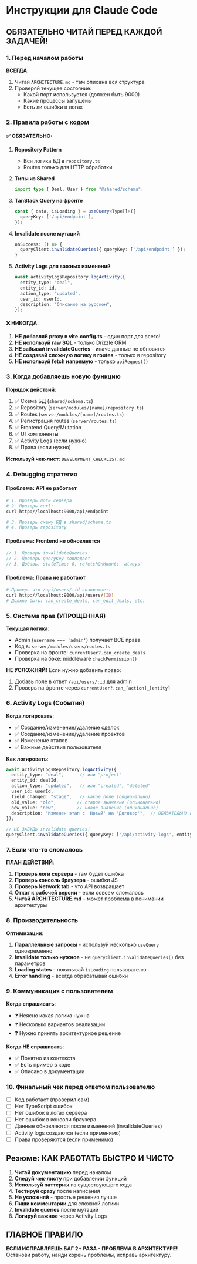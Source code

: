 # Инструкции для Claude Code

## ОБЯЗАТЕЛЬНО ЧИТАЙ ПЕРЕД КАЖДОЙ ЗАДАЧЕЙ!

### 1. Перед началом работы

**ВСЕГДА**:
1. Читай `ARCHITECTURE.md` - там описана вся структура
2. Проверяй текущее состояние:
   - Какой порт используется (должен быть 9000)
   - Какие процессы запущены
   - Есть ли ошибки в логах

### 2. Правила работы с кодом

#### ✅ ОБЯЗАТЕЛЬНО:

1. **Repository Pattern**
   - Вся логика БД в `repository.ts`
   - Routes только для HTTP обработки

2. **Типы из Shared**
   ```typescript
   import type { Deal, User } from "@shared/schema";
   ```

3. **TanStack Query на фронте**
   ```typescript
   const { data, isLoading } = useQuery<Type[]>({
     queryKey: ['/api/endpoint'],
   });
   ```

4. **Invalidate после мутаций**
   ```typescript
   onSuccess: () => {
     queryClient.invalidateQueries({ queryKey: ['/api/endpoint'] });
   }
   ```

5. **Activity Logs для важных изменений**
   ```typescript
   await activityLogsRepository.logActivity({
     entity_type: "deal",
     entity_id: id,
     action_type: "updated",
     user_id: userId,
     description: "Описание на русском",
   });
   ```

#### ❌ НИКОГДА:

1. **НЕ добавляй proxy в vite.config.ts** - один порт для всего!
2. **НЕ используй raw SQL** - только Drizzle ORM
3. **НЕ забывай invalidateQueries** - иначе данные не обновятся
4. **НЕ создавай сложную логику в routes** - только в repository
5. **НЕ используй fetch напрямую** - только `apiRequest()`

### 3. Когда добавляешь новую функцию

**Порядок действий**:

1. ✅ Схема БД (`shared/schema.ts`)
2. ✅ Repository (`server/modules/[name]/repository.ts`)
3. ✅ Routes (`server/modules/[name]/routes.ts`)
4. ✅ Регистрация routes (`server/routes.ts`)
5. ✅ Frontend Query/Mutation
6. ✅ UI компоненты
7. ✅ Activity Logs (если нужно)
8. ✅ Права (если нужно)

**Используй чек-лист**: `DEVELOPMENT_CHECKLIST.md`

### 4. Debugging стратегия

#### Проблема: API не работает
```bash
# 1. Проверь логи сервера
# 2. Проверь curl:
curl http://localhost:9000/api/endpoint

# 3. Проверь схему БД в shared/schema.ts
# 4. Проверь repository
```

#### Проблема: Frontend не обновляется
```typescript
// 1. Проверь invalidateQueries
// 2. Проверь queryKey совпадает
// 3. Добавь: staleTime: 0, refetchOnMount: 'always'
```

#### Проблема: Права не работают
```bash
# Проверь что /api/users/:id возвращает:
curl http://localhost:9000/api/users/[ID]
# Должно быть: can_create_deals, can_edit_deals, etc.
```

### 5. Система прав (УПРОЩЕННАЯ)

**Текущая логика**:
- Admin (`username === 'admin'`) получает ВСЕ права
- Код в: `server/modules/users/routes.ts`
- Проверка на фронте: `currentUser?.can_create_deals`
- Проверка на бэке: middleware `checkPermission()`

**НЕ УСЛОЖНЯЙ!** Если нужно добавить право:
1. Добавь поле в ответ `/api/users/:id` для admin
2. Проверь на фронте через `currentUser?.can_[action]_[entity]`

### 6. Activity Logs (События)

**Когда логировать**:
- ✅ Создание/изменение/удаление сделок
- ✅ Создание/изменение/удаление проектов
- ✅ Изменение этапов
- ✅ Важные действия пользователя

**Как логировать**:
```typescript
await activityLogsRepository.logActivity({
  entity_type: "deal",      // или "project"
  entity_id: dealId,
  action_type: "updated",   // или "created", "deleted"
  user_id: userId,
  field_changed: "stage",   // какое поле (опционально)
  old_value: "old",        // старое значение (опционально)
  new_value: "new",        // новое значение (опционально)
  description: "Изменен этап с 'Новый' на 'Договор'",  // ОБЯЗАТЕЛЬНО на русском!
});

// НЕ ЗАБУДЬ invalidate queries!
queryClient.invalidateQueries({ queryKey: ['/api/activity-logs', entity_type, entity_id] });
```

### 7. Если что-то сломалось

**ПЛАН ДЕЙСТВИЙ**:

1. **Проверь логи сервера** - там будет ошибка
2. **Проверь консоль браузера** - ошибки JS
3. **Проверь Network tab** - что API возвращает
4. **Откат к рабочей версии** - если совсем сломалось
5. **Читай ARCHITECTURE.md** - может проблема в понимании архитектуры

### 8. Производительность

**Оптимизации**:

1. **Параллельные запросы** - используй несколько `useQuery` одновременно
2. **Invalidate только нужное** - не `queryClient.invalidateQueries()` без параметров
3. **Loading states** - показывай `isLoading` пользователю
4. **Error handling** - всегда обрабатывай ошибки

### 9. Коммуникация с пользователем

**Когда спрашивать**:
- ❓ Неясно какая логика нужна
- ❓ Несколько вариантов реализации
- ❓ Нужно принять архитектурное решение

**Когда НЕ спрашивать**:
- ✅ Понятно из контекста
- ✅ Есть пример в коде
- ✅ Описано в документации

### 10. Финальный чек перед ответом пользователю

- [ ] Код работает (проверил сам)
- [ ] Нет TypeScript ошибок
- [ ] Нет ошибок в логах сервера
- [ ] Нет ошибок в консоли браузера
- [ ] Данные обновляются после изменений (invalidateQueries)
- [ ] Activity logs создаются (если применимо)
- [ ] Права проверяются (если применимо)

## Резюме: КАК РАБОТАТЬ БЫСТРО И ЧИСТО

1. **Читай документацию** перед началом
2. **Следуй чек-листу** при добавлении функций
3. **Используй паттерны** из существующего кода
4. **Тестируй сразу** после написания
5. **Не усложняй** - простые решения лучше
6. **Пиши комментарии** для сложной логики
7. **Invalidate queries** после мутаций
8. **Логируй важное** через Activity Logs

## ГЛАВНОЕ ПРАВИЛО

**ЕСЛИ ИСПРАВЛЯЕШЬ БАГ 2+ РАЗА - ПРОБЛЕМА В АРХИТЕКТУРЕ!**
Останови работу, найди корень проблемы, исправь архитектуру.
